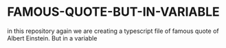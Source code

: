 # FAMOUS-QUOTE-BUT-IN-VARIABLE
in this repository again we are creating a typescript file of famous quote of Albert Einstein. But in a variable
